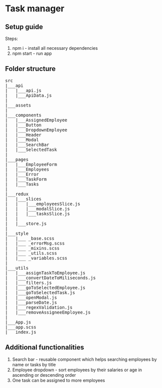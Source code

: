 # Task manager

## Setup guide
Steps:
1. npm i - install all necessary dependencies
2. npm start - run app

## Folder structure
<pre>
src
|___api
|   |___api.js
|   |___ApiData.js
|
|___assets
|
|___components
|   |___AssignedEmployee
|   |___Button
|   |___DropdownEmployee
|   |___Header
|   |___Modal
|   |___SearchBar
|   |___SelectedTask
|
|___pages
|   |___EmployeeForm
|   |___Employees
|   |___Error
|   |___TaskForm
|   |___Tasks
|
|___redux
|   |___slices
|   |   |___employeesSlice.js
|   |   |___modalSlice.js
|   |   |___tasksSlice.js
|   |
|   |___store.js
|
|___style
|   |___ _base.scss
|   |___ _errorMsg.scss
|   |___ _mixins.scss
|   |___ _utils.scss
|   |___ _variables.scss
|
|___utils
|   |___assignTaskToEmployee.js
|   |___convertDateToMiliseconds.js
|   |___filters.js
|   |___goToSelectedEmployee.js
|   |___goToSelectedTask.js
|   |___openModal.js
|   |___parseDate.js
|   |___regexValidation.js
|   |___removeAssigneeEmployee.js
|
|___App.js
|___app.scss
|___index.js
</pre>

## Additional functionalities
1. Search bar - reusable component which helps searching employees by name or tasks by title
2. Employee dropdown - sort employees by their salaries or age in ascending or descending order
3. One task can be assigned to more employees